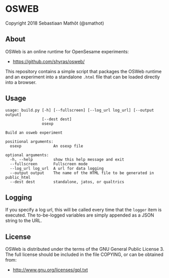 # OSWEB

Copyright 2018 Sebastiaan Mathôt (@smathot)

## About

OSWeb is an online runtime for OpenSesame experiments:

- <https://github.com/shyras/osweb/>

This repository contains a simple script that packages the OSWeb runtime and an experiment into a standalone `.html` file that can be loaded directly into a browser.

## Usage

~~~
usage: build.py [-h] [--fullscreen] [--log_url log_url] [--output output]
                [--dest dest]
                osexp

Build an osweb experiment

positional arguments:
  osexp              An osexp file

optional arguments:
  -h, --help         show this help message and exit
  --fullscreen       Fullscreen mode
  --log_url log_url  A url for data logging
  --output output    The name of the HTML file to be generated in public_html
  --dest dest        standalone, jatos, or qualtrics
~~~

## Logging

If you specify a log url, this will be called every time that the `logger` item is executed. The to-be-logged variables are simply appended as a JSON string to the URL.


## License

OSWeb is distributed under the terms of the GNU General Public License 3. The full license should be included in the file COPYING, or can be obtained from:

- <http://www.gnu.org/licenses/gpl.txt>
